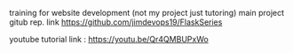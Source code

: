 training for website development (not my project just tutoring)
main project gitub rep. link https://github.com/jimdevops19/FlaskSeries

youtube tutorial link : https://youtu.be/Qr4QMBUPxWo
